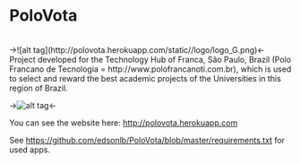 PoloVota
=========
<br />
->![alt tag](http://polovota.herokuapp.com/static//logo/logo_G.png)<-
<br />
Project developed for the Technology Hub of Franca, São Paulo, Brazil (Polo Francano de Tecnologia = http://www.polofrancanoti.com.br), which is used to select and reward the best academic projects of the Universities in this region of Brazil.
<br />

->![alt tag](http://polofrancanoti.com.br/wp-content/uploads/2014/01/logo_polo-C%C3%B3pia.jpg)<-

You can see the website here: http://polovota.herokuapp.com

See https://github.com/edsonlb/PoloVota/blob/master/requirements.txt for used apps.